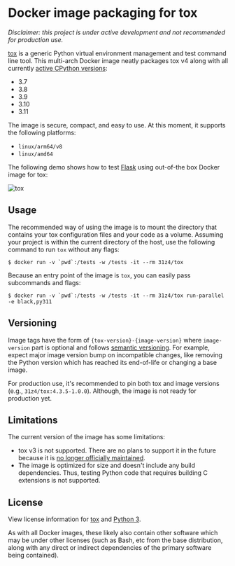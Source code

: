 # Docker image packaging for tox

_Disclaimer: this project is under active development and not recommended for production use._

[tox](https://tox.wiki) is a generic Python virtual environment management and test command line tool.
This multi-arch Docker image neatly packages tox v4 along with all currently [active CPython versions](https://devguide.python.org/versions/#status-of-python-versions):
* 3.7
* 3.8
* 3.9
* 3.10
* 3.11

The image is secure, compact, and easy to use.
At this moment, it supports the following platforms:
* `linux/arm64/v8`
* `linux/amd64`

The following demo shows how to test [Flask](https://github.com/pallets/flask) using out-of-the box Docker image for tox:

![tox](https://user-images.githubusercontent.com/3657959/216940859-956079dc-8557-4446-b8fc-00a00106d59c.gif)

## Usage

The recommended way of using the image is to mount the directory that contains your tox configuration files and your code as a volume.
Assuming your project is within the current directory of the host, use the following command to run `tox` without any flags:

	$ docker run -v `pwd`:/tests -w /tests -it --rm 31z4/tox

Because an entry point of the image is `tox`, you can easily pass subcommands and flags:

	$ docker run -v `pwd`:/tests -w /tests -it --rm 31z4/tox run-parallel -e black,py311

## Versioning

Image tags have the form of `{tox-version}-{image-version}` where `image-version` part is optional and follows [semantic versioning](https://semver.org).
For example, expect major image version bump on incompatible changes, like removing the Python version which has reached its end-of-life or changing a base image.

For production use, it's recommended to pin both tox and image versions (e.g., `31z4/tox:4.3.5-1.0.0`).
Although, the image is not ready for production yet.

## Limitations

The current version of the image has some limitations:

* tox v3 is not supported.
There are no plans to support it in the future because it is [no longer officially maintained](https://github.com/tox-dev/tox/issues/1035#issuecomment-1011952449).
* The image is optimized for size and doesn't include any build dependencies.
Thus, testing Python code that requires building C extensions is not supported.

## License

View license information for [tox](https://github.com/tox-dev/tox/blob/main/LICENSE) and [Python 3](https://docs.python.org/3/license.html).

As with all Docker images, these likely also contain other software which may be under other licenses (such as Bash, etc from the base distribution, along with any direct or indirect dependencies of the primary software being contained).
